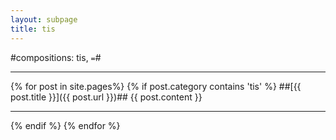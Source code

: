 ```yaml
---
layout: subpage
title: tis
---
```


#compositions: tis, `=`#

---
{% for post in site.pages%}
 {% if post.category contains 'tis' %}
##[{{ post.title }}]({{ post.url }})##
{{ post.content }}

---
{% endif %}
{% endfor %}






